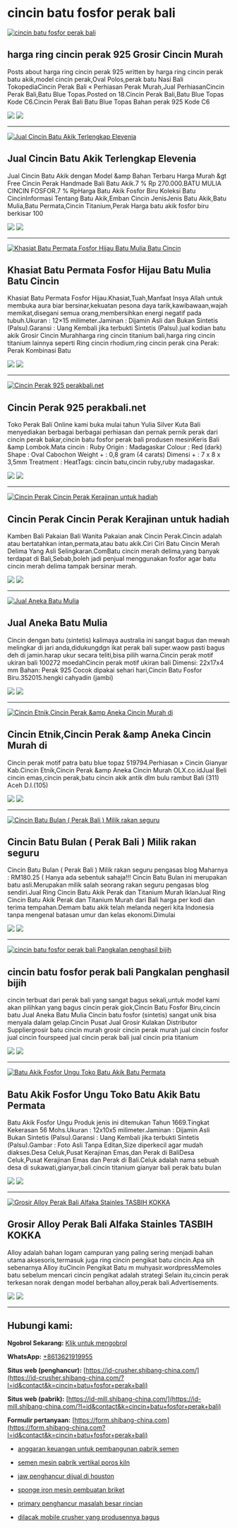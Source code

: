 # cincin batu fosfor perak bali

<a href="https://swt.shibang-china.com/?l=id&img&k=cincin+batu+fosfor+perak+bali" target="_blank">![cincin batu fosfor perak bali](http://static.shibang-china.com/all-800x300/1506.jpg)</a>

## harga ring cincin perak 925 Grosir Cincin Murah
Posts about harga ring cincin perak 925 written by harga ring cincin perak batu akik,model cincin perak,Oval Polos,perak batu Nasi Bali TokopediaCincin Perak Bali « Perhiasan Perak Murah,Jual PerhiasanCincin Perak Bali,Batu Blue Topas.Posted on 18.Cincin Perak Bali,Batu Blue Topas Kode C6.Cincin Perak Bali Batu Blue Topas Bahan perak 925 Kode C6


<a href="https://whatsapp.shibangsoft.com/WhatsApp.php" target="_blank" title="WhatsApp">![](http://static.shibang-china.com/icon/whatsapp.png)</a> <a href="https://swt.shibang-china.com/?l=id&icon&k=cincin+batu+fosfor+perak+bali" target="_blank">![](http://static.shibang-china.com/icon/chat-id.png)</a>

---

<a href="https://swt.shibang-china.com/?l=id&img&k=cincin+batu+fosfor+perak+bali" target="_blank">![Jual Cincin Batu Akik Terlengkap Elevenia](http://static.shibang-china.com/all-800x300/1347.jpg)</a>

## Jual Cincin Batu Akik Terlengkap Elevenia
Jual Cincin Batu Akik dengan Model &amp Bahan Terbaru Harga Murah &gt Free Cincin Perak Handmade Bali Batu Akik.7 % Rp 270.000.BATU MULIA CINCIN FOSFOR.7 % RpHarga Batu Akik Fosfor Biru Koleksi Batu CincinInformasi Tentang Batu Akik,Emban Cincin JenisJenis Batu Akik,Batu Mulia,Batu Permata,Cincin Titanium,Perak Harga batu akik fosfor biru berkisar 100


<a href="https://whatsapp.shibangsoft.com/WhatsApp.php" target="_blank" title="WhatsApp">![](http://static.shibang-china.com/icon/whatsapp.png)</a> <a href="https://swt.shibang-china.com/?l=id&icon&k=cincin+batu+fosfor+perak+bali" target="_blank">![](http://static.shibang-china.com/icon/chat-id.png)</a>

---

<a href="https://swt.shibang-china.com/?l=id&img&k=cincin+batu+fosfor+perak+bali" target="_blank">![Khasiat Batu Permata Fosfor Hijau Batu Mulia Batu Cincin](http://static.shibang-china.com/all-800x300/120.jpg)</a>

## Khasiat Batu Permata Fosfor Hijau Batu Mulia Batu Cincin
Khasiat Batu Permata Fosfor Hijau.Khasiat,Tuah,Manfaat Insya Allah untuk membuka aura biar bersinar,kekuatan pesona daya tarik,kawibawaan,wajah memikat,disegani semua orang,membersihkan energi negatif pada tubuh.Ukuran : 12×15 milimeter.Jaminan : Dijamin Asli dan Bukan Sintetis (Palsu).Garansi : Uang Kembali jika terbukti Sintetis (Palsu).jual kodian batu akik Grosir Cincin Murahharga ring cincin titanium bali,harga ring cincin titanium lainnya seperti Ring cincin rhodium,ring cincin perak cina Perak: Perak Kombinasi Batu


<a href="https://whatsapp.shibangsoft.com/WhatsApp.php" target="_blank" title="WhatsApp">![](http://static.shibang-china.com/icon/whatsapp.png)</a> <a href="https://swt.shibang-china.com/?l=id&icon&k=cincin+batu+fosfor+perak+bali" target="_blank">![](http://static.shibang-china.com/icon/chat-id.png)</a>

---

<a href="https://swt.shibang-china.com/?l=id&img&k=cincin+batu+fosfor+perak+bali" target="_blank">![Cincin Perak 925 perakbali.net](http://static.shibang-china.com/all-800x300/634.jpg)</a>

## Cincin Perak 925 perakbali.net
Toko Perak Bali Online kami buka mulai tahun Yulia Silver Kuta Bali menyediakan berbagai berbagai perhiasan dan pernak pernik perak dari cincin perak bakar,cincin batu fosfor perak bali produsen mesinKeris Bali &amp Lombok.Mata cincin : Ruby Origin : Madagaskar Colour : Red (dark) Shape : Oval Cabochon Weight + : 0,8 gram (4 carats) Dimensi + : 7 x 8 x 3,5mm Treatment : HeatTags: cincin batu,cincin ruby,ruby madagaskar.


<a href="https://whatsapp.shibangsoft.com/WhatsApp.php" target="_blank" title="WhatsApp">![](http://static.shibang-china.com/icon/whatsapp.png)</a> <a href="https://swt.shibang-china.com/?l=id&icon&k=cincin+batu+fosfor+perak+bali" target="_blank">![](http://static.shibang-china.com/icon/chat-id.png)</a>

---

<a href="https://swt.shibang-china.com/?l=id&img&k=cincin+batu+fosfor+perak+bali" target="_blank">![Cincin Perak Cincin Perak Kerajinan untuk hadiah](http://static.shibang-china.com/all-800x300/21.jpg)</a>

## Cincin Perak Cincin Perak Kerajinan untuk hadiah
Kamben Bali Pakaian Bali Wanita Pakaian anak Cincin Perak.Cincin adalah atau bertatahkan intan,permata,atau batu akik.Ciri Ciri Batu Cincin Merah Delima Yang Asli Selingkaran.ComBatu cincin merah delima,yang banyak terdapat di Bali,Sebab,boleh jadi penjual menggunakan fosfor agar batu cincin merah delima tampak bersinar merah.


<a href="https://whatsapp.shibangsoft.com/WhatsApp.php" target="_blank" title="WhatsApp">![](http://static.shibang-china.com/icon/whatsapp.png)</a> <a href="https://swt.shibang-china.com/?l=id&icon&k=cincin+batu+fosfor+perak+bali" target="_blank">![](http://static.shibang-china.com/icon/chat-id.png)</a>

---

<a href="https://swt.shibang-china.com/?l=id&img&k=cincin+batu+fosfor+perak+bali" target="_blank">![Jual Aneka Batu Mulia](http://static.shibang-china.com/all-800x300/34.jpg)</a>

## Jual Aneka Batu Mulia
Cincin dengan batu (sintetis) kalimaya australia ini sangat bagus dan mewah melingkar di jari anda,didukungdgn ikat perak bali super.waow pasti bagus deh di jamin.harap ukur secara teliti,bisa pilih warna.Cincin perak motif ukiran bali 100272 moedahCincin perak motif ukiran bali Dimensi: 22x17x4 mm Bahan: Perak 925 Cocok dipakai sehari hari,Cincin Batu Fosfor Biru.352015.hengki cahyadin (jambi)


<a href="https://whatsapp.shibangsoft.com/WhatsApp.php" target="_blank" title="WhatsApp">![](http://static.shibang-china.com/icon/whatsapp.png)</a> <a href="https://swt.shibang-china.com/?l=id&icon&k=cincin+batu+fosfor+perak+bali" target="_blank">![](http://static.shibang-china.com/icon/chat-id.png)</a>

---

<a href="https://swt.shibang-china.com/?l=id&img&k=cincin+batu+fosfor+perak+bali" target="_blank">![Cincin Etnik,Cincin Perak &amp Aneka Cincin Murah di](http://static.shibang-china.com/all-800x300/189.jpg)</a>

## Cincin Etnik,Cincin Perak &amp Aneka Cincin Murah di
Cincin perak motif patra batu blue topaz 519794.Perhiasan » Cincin Gianyar Kab.Cincin Etnik,Cincin Perak &amp Aneka Cincin Murah OLX.co.idJual Beli cincin emas,cincin perak,batu cincin akik antik dlm bulu rambut Bali (311) Aceh D.I.(105)


<a href="https://whatsapp.shibangsoft.com/WhatsApp.php" target="_blank" title="WhatsApp">![](http://static.shibang-china.com/icon/whatsapp.png)</a> <a href="https://swt.shibang-china.com/?l=id&icon&k=cincin+batu+fosfor+perak+bali" target="_blank">![](http://static.shibang-china.com/icon/chat-id.png)</a>

---

<a href="https://swt.shibang-china.com/?l=id&img&k=cincin+batu+fosfor+perak+bali" target="_blank">![Cincin Batu Bulan ( Perak Bali ) Milik rakan seguru](http://static.shibang-china.com/all-800x300/477.jpg)</a>

## Cincin Batu Bulan ( Perak Bali ) Milik rakan seguru
Cincin Batu Bulan ( Perak Bali ) Milik rakan seguru pengasas blog Maharnya : RM180.25 ( Hanya ada sebentuk sahaja!!! Cincin Batu Bulan ini merupakan batu asli.Merupakan milik salah seorang rakan seguru pengasas blog sendiri.Jual Ring Cincin Batu Akik Perak dan Titanium Murah IklanJual Ring Cincin Batu Akik Perak dan Titanium Murah dari Bali harga per kodi dan terima tempahan.Demam batu akik telah melanda negeri kita Indonesia tanpa mengenal batasan umur dan kelas ekonomi.Dimulai


<a href="https://whatsapp.shibangsoft.com/WhatsApp.php" target="_blank" title="WhatsApp">![](http://static.shibang-china.com/icon/whatsapp.png)</a> <a href="https://swt.shibang-china.com/?l=id&icon&k=cincin+batu+fosfor+perak+bali" target="_blank">![](http://static.shibang-china.com/icon/chat-id.png)</a>

---

<a href="https://swt.shibang-china.com/?l=id&img&k=cincin+batu+fosfor+perak+bali" target="_blank">![cincin batu fosfor perak bali Pangkalan penghasil bijih](http://static.shibang-china.com/all-800x300/1216.jpg)</a>

## cincin batu fosfor perak bali Pangkalan penghasil bijih
cincin terbuat dari perak bali yang sangat bagus sekali,untuk model kami akan pilihkan yang bagus cincin perak giok,Cincin Batu Fosfor Biru,cincin batu Jual Aneka Batu Mulia Cincin batu fosfor (sintetis) sangat unik bisa menyala dalam gelap.Cincin Pusat Jual Grosir Kulakan Distributor Suppliergrosir batu cincin murah grosir cincin perak murah jual cincin fosfor jual cincin fourspeed jual cincin perak bali jual cincin pria titanium


<a href="https://whatsapp.shibangsoft.com/WhatsApp.php" target="_blank" title="WhatsApp">![](http://static.shibang-china.com/icon/whatsapp.png)</a> <a href="https://swt.shibang-china.com/?l=id&icon&k=cincin+batu+fosfor+perak+bali" target="_blank">![](http://static.shibang-china.com/icon/chat-id.png)</a>

---

<a href="https://swt.shibang-china.com/?l=id&img&k=cincin+batu+fosfor+perak+bali" target="_blank">![Batu Akik Fosfor Ungu Toko Batu Akik Batu Permata](http://static.shibang-china.com/all-800x300/1404.jpg)</a>

## Batu Akik Fosfor Ungu Toko Batu Akik Batu Permata
Batu Akik Fosfor Ungu Produk jenis ini ditemukan Tahun 1669.Tingkat Kekerasan 56 Mohs.Ukuran : 12x10x5 milimeter.Jaminan : Dijamin Asli Bukan Sintetis (Palsu).Garansi : Uang Kembali jika terbukti Sintetis (Palsu).Gambar : Foto Asli Tanpa Editan,Size diperkecil agar mudah diakses.Desa Celuk,Pusat Kerajinan Emas,dan Perak di BaliDesa Celuk,Pusat Kerajinan Emas dan Perak di Bali.Celuk adalah nama sebuah desa di sukawati,gianyar,bali.cincin titanium gianyar bali perak batu bulan


<a href="https://whatsapp.shibangsoft.com/WhatsApp.php" target="_blank" title="WhatsApp">![](http://static.shibang-china.com/icon/whatsapp.png)</a> <a href="https://swt.shibang-china.com/?l=id&icon&k=cincin+batu+fosfor+perak+bali" target="_blank">![](http://static.shibang-china.com/icon/chat-id.png)</a>

---

<a href="https://swt.shibang-china.com/?l=id&img&k=cincin+batu+fosfor+perak+bali" target="_blank">![Grosir Alloy Perak Bali Alfaka Stainles TASBIH KOKKA](http://static.shibang-china.com/all-800x300/920.jpg)</a>

## Grosir Alloy Perak Bali Alfaka Stainles TASBIH KOKKA
Alloy adalah bahan logam campuran yang paling sering menjadi bahan utama aksesoris,termasuk juga ring cincin pengikat batu cincin.Apa sih sebenarnya Alloy ituCincin Pengikat Batu m muhyasir.wordpressMemoles batu sebelum mencari cincin pengikat adalah strategi Selain itu,cincin perak terkesan norak dengan model berbahan alloy,perak bali.Advertisements.


<a href="https://whatsapp.shibangsoft.com/WhatsApp.php" target="_blank" title="WhatsApp">![](http://static.shibang-china.com/icon/whatsapp.png)</a> <a href="https://swt.shibang-china.com/?l=id&icon&k=cincin+batu+fosfor+perak+bali" target="_blank">![](http://static.shibang-china.com/icon/chat-id.png)</a>

---
## Hubungi kami:

**Ngobrol Sekarang:** [Klik untuk mengobrol](https://swt.shibang-china.com?l=id&contact&k=cincin+batu+fosfor+perak+bali)

**WhatsApp:**  [+8613621919955](https://whatsapp.shibangsoft.com/WhatsApp.php)

**Situs web (penghancur):** [https://id-crusher.shibang-china.com/](https://id-crusher.shibang-china.com/?l=id&contact&k=cincin+batu+fosfor+perak+bali)

**Situs web (pabrik):** [https://id-mill.shibang-china.com/](https://id-mill.shibang-china.com/?l=id&contact&k=cincin+batu+fosfor+perak+bali)

**Formulir pertanyaan:** [https://form.shibang-china.com](https://form.shibang-china.com?l=id&contact&k=cincin+batu+fosfor+perak+bali)

* [anggaran keuangan untuk pembangunan pabrik semen](../19/anggaran%20keuangan%20untuk%20pembangunan%20pabrik%20semen.md)

* [semen mesin pabrik vertikal poros kiln](../26/semen%20mesin%20pabrik%20vertikal%20poros%20kiln.md)

* [jaw penghancur dijual di houston](../26/jaw%20penghancur%20dijual%20di%20houston.md)

* [sponge iron mesin pembuatan briket](../22/sponge%20iron%20mesin%20pembuatan%20briket.md)

* [primary penghancur masalah besar rincian](../21/primary%20penghancur%20masalah%20besar%20rincian.md)

* [dilacak mobile crusher yang produsennya bagus](../17/dilacak%20mobile%20crusher%20yang%20produsennya%20bagus.md)
